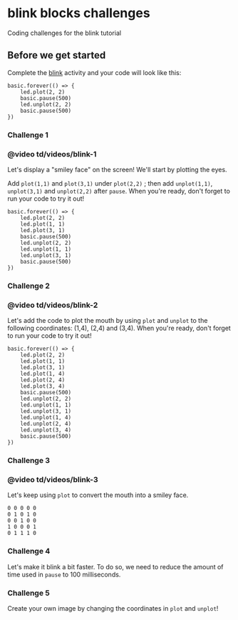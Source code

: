 # blink blocks challenges

Coding challenges for the blink tutorial 

## Before we get started

Complete the [blink](/lessons/blink/activity) activity and your code will look like this:

```blocks
basic.forever(() => {
    led.plot(2, 2)
    basic.pause(500)
    led.unplot(2, 2)
    basic.pause(500)
})
```

### Challenge 1

### @video td/videos/blink-1

Let's display a "smiley face" on the screen! We'll start by plotting the eyes.

Add `plot(1,1)` and `plot(3,1)` under `plot(2,2)` ; then add `unplot(1,1)`, `unplot(3,1)` and `unplot(2,2)` after `pause`. When you're ready, don't forget to run your code to try it out!

```blocks
basic.forever(() => {
    led.plot(2, 2)
    led.plot(1, 1)
    led.plot(3, 1)
    basic.pause(500)
    led.unplot(2, 2)
    led.unplot(1, 1)
    led.unplot(3, 1)
    basic.pause(500)
})
```

### Challenge 2

### @video td/videos/blink-2

Let's add the code to plot the mouth by using `plot` and `unplot` to the following coordinates: (1,4), (2,4) and (3,4). When you're ready, don't forget to run your code to try it out!

```blocks
basic.forever(() => {
    led.plot(2, 2)
    led.plot(1, 1)
    led.plot(3, 1)
    led.plot(1, 4)
    led.plot(2, 4)
    led.plot(3, 4)
    basic.pause(500)
    led.unplot(2, 2)
    led.unplot(1, 1)
    led.unplot(3, 1)
    led.unplot(1, 4)
    led.unplot(2, 4)
    led.unplot(3, 4)
    basic.pause(500)
})
```

### Challenge 3

### @video td/videos/blink-3

Let's keep using `plot` to convert the mouth into a smiley face.

```` bitmatrix
0 0 0 0 0
0 1 0 1 0
0 0 1 0 0
1 0 0 0 1
0 1 1 1 0
````

### Challenge 4

Let's make it blink a bit faster. To do so, we need to reduce the amount of time used in ``pause`` to 100 milliseconds.

### Challenge 5

Create your own image by changing the coordinates in `plot` and `unplot`!

